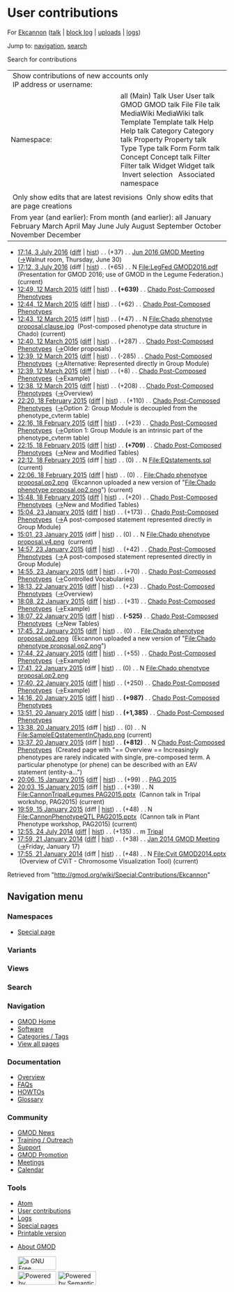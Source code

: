 <div id="mw-page-base" class="noprint">

</div>

<div id="mw-head-base" class="noprint">

</div>

<div id="content" class="mw-body" role="main">

<span id="top"></span>

<div id="mw-js-message" style="display:none;">

</div>



# <span dir="auto">User contributions</span>

<div id="bodyContent">

<div id="contentSub">

For <a
href="/mediawiki/index.php?title=User:Ekcannon&amp;action=edit&amp;redlink=1"
class="new" title="User:Ekcannon (page does not exist)">Ekcannon</a> (<a
href="/mediawiki/index.php?title=User_talk:Ekcannon&amp;action=edit&amp;redlink=1"
class="new" title="User talk:Ekcannon (page does not exist)">talk</a> \|
[block
log](/mediawiki/index.php?title=Special:Log/block&page=User%3AEkcannon "Special:Log/block")
\|
[uploads](/wiki/Special:ListFiles/Ekcannon "Special:ListFiles/Ekcannon")
\| [logs](/wiki/Special:Log/Ekcannon "Special:Log/Ekcannon"))

</div>

<div id="jump-to-nav" class="mw-jump">

Jump to: [navigation](#mw-navigation), [search](#p-search)

</div>

<div id="mw-content-text">

Search for contributions

<table class="mw-contributions-table">
<colgroup>
<col style="width: 50%" />
<col style="width: 50%" />
</colgroup>
<tbody>
<tr class="odd">
<td colspan="2"> Show contributions of new accounts only<br />
 IP address or username:</td>
</tr>
<tr class="even">
<td class="mw-label">Namespace:</td>
<td>all (Main) Talk User User talk GMOD GMOD talk File File talk
MediaWiki MediaWiki talk Template Template talk Help Help talk Category
Category talk Property Property talk Type Type talk Form Form talk
Concept Concept talk Filter Filter talk Widget Widget talk  
 Invert selection 
 Associated namespace </td>
</tr>
<tr class="odd">
<td colspan="2"></td>
</tr>
<tr class="even">
<td colspan="2"> Only show edits that are latest revisions
 Only show edits that are page creations</td>
</tr>
<tr class="odd">
<td colspan="2">From year (and earlier): From month (and earlier): all
January February March April May June July August September October
November December</td>
</tr>
</tbody>
</table>

- <a
  href="/mediawiki/index.php?title=Jun_2016_GMOD_Meeting&amp;oldid=27227"
  class="mw-changeslist-date" title="Jun 2016 GMOD Meeting">17:14, 3 July
  2016</a>
  ([diff](/mediawiki/index.php?title=Jun_2016_GMOD_Meeting&diff=prev&oldid=27227 "Jun 2016 GMOD Meeting")
  \|
  [hist](/mediawiki/index.php?title=Jun_2016_GMOD_Meeting&action=history "Jun 2016 GMOD Meeting"))
  <span class="mw-changeslist-separator">. .</span>
  <span class="mw-plusminus-pos" dir="ltr"
  title="6,167 bytes after change">(+37)</span>‎
  <span class="mw-changeslist-separator">. .</span>
  <a href="/wiki/Jun_2016_GMOD_Meeting" class="mw-contributions-title"
  title="Jun 2016 GMOD Meeting">Jun 2016 GMOD Meeting</a> ‎
  <span class="comment">([→](/wiki/Jun_2016_GMOD_Meeting#Walnut_room.2C_Thursday.2C_June_30 "Jun 2016 GMOD Meeting")‎<span dir="auto"><span class="autocomment">Walnut
  room, Thursday, June 30</span></span>)</span>
- <a
  href="/mediawiki/index.php?title=File:LegFed_GMOD2016.pdf&amp;oldid=27226"
  class="mw-changeslist-date" title="File:LegFed GMOD2016.pdf">17:12, 3
  July 2016</a> (diff \|
  [hist](/mediawiki/index.php?title=File:LegFed_GMOD2016.pdf&action=history "File:LegFed GMOD2016.pdf"))
  <span class="mw-changeslist-separator">. .</span>
  <span class="mw-plusminus-pos" dir="ltr"
  title="65 bytes after change">(+65)</span>‎
  <span class="mw-changeslist-separator">. .</span> N
  <a href="/wiki/File:LegFed_GMOD2016.pdf" class="mw-contributions-title"
  title="File:LegFed GMOD2016.pdf">File:LegFed GMOD2016.pdf</a> ‎
  <span class="comment">(Presentation for GMOD 2016; use of GMOD in the
  Legume Federation.)</span> <span class="mw-uctop">(current)</span>
- <a
  href="/mediawiki/index.php?title=Chado_Post-Composed_Phenotypes&amp;oldid=26642"
  class="mw-changeslist-date"
  title="Chado Post-Composed Phenotypes">12:49, 12 March 2015</a>
  ([diff](/mediawiki/index.php?title=Chado_Post-Composed_Phenotypes&diff=prev&oldid=26642 "Chado Post-Composed Phenotypes")
  \|
  [hist](/mediawiki/index.php?title=Chado_Post-Composed_Phenotypes&action=history "Chado Post-Composed Phenotypes"))
  <span class="mw-changeslist-separator">. .</span> **(+639)**‎
  <span class="mw-changeslist-separator">. .</span>
  <a href="/wiki/Chado_Post-Composed_Phenotypes"
  class="mw-contributions-title"
  title="Chado Post-Composed Phenotypes">Chado Post-Composed
  Phenotypes</a> ‎
- <a
  href="/mediawiki/index.php?title=Chado_Post-Composed_Phenotypes&amp;oldid=26641"
  class="mw-changeslist-date"
  title="Chado Post-Composed Phenotypes">12:44, 12 March 2015</a>
  ([diff](/mediawiki/index.php?title=Chado_Post-Composed_Phenotypes&diff=prev&oldid=26641 "Chado Post-Composed Phenotypes")
  \|
  [hist](/mediawiki/index.php?title=Chado_Post-Composed_Phenotypes&action=history "Chado Post-Composed Phenotypes"))
  <span class="mw-changeslist-separator">. .</span>
  <span class="mw-plusminus-pos" dir="ltr"
  title="4,445 bytes after change">(+62)</span>‎
  <span class="mw-changeslist-separator">. .</span>
  <a href="/wiki/Chado_Post-Composed_Phenotypes"
  class="mw-contributions-title"
  title="Chado Post-Composed Phenotypes">Chado Post-Composed
  Phenotypes</a> ‎
- <a
  href="/mediawiki/index.php?title=File:Chado_phenotype_proposal.clause.jpg&amp;oldid=26640"
  class="mw-changeslist-date"
  title="File:Chado phenotype proposal.clause.jpg">12:43, 12 March
  2015</a> (diff \|
  [hist](/mediawiki/index.php?title=File:Chado_phenotype_proposal.clause.jpg&action=history "File:Chado phenotype proposal.clause.jpg"))
  <span class="mw-changeslist-separator">. .</span>
  <span class="mw-plusminus-pos" dir="ltr"
  title="47 bytes after change">(+47)</span>‎
  <span class="mw-changeslist-separator">. .</span> N
  <a href="/wiki/File:Chado_phenotype_proposal.clause.jpg"
  class="mw-contributions-title"
  title="File:Chado phenotype proposal.clause.jpg">File:Chado phenotype
  proposal.clause.jpg</a> ‎ <span class="comment">(Post-composed
  phenotype data structure in Chado)</span>
  <span class="mw-uctop">(current)</span>
- <a
  href="/mediawiki/index.php?title=Chado_Post-Composed_Phenotypes&amp;oldid=26639"
  class="mw-changeslist-date"
  title="Chado Post-Composed Phenotypes">12:40, 12 March 2015</a>
  ([diff](/mediawiki/index.php?title=Chado_Post-Composed_Phenotypes&diff=prev&oldid=26639 "Chado Post-Composed Phenotypes")
  \|
  [hist](/mediawiki/index.php?title=Chado_Post-Composed_Phenotypes&action=history "Chado Post-Composed Phenotypes"))
  <span class="mw-changeslist-separator">. .</span>
  <span class="mw-plusminus-pos" dir="ltr"
  title="4,383 bytes after change">(+287)</span>‎
  <span class="mw-changeslist-separator">. .</span>
  <a href="/wiki/Chado_Post-Composed_Phenotypes"
  class="mw-contributions-title"
  title="Chado Post-Composed Phenotypes">Chado Post-Composed
  Phenotypes</a> ‎
  <span class="comment">([→](/wiki/Chado_Post-Composed_Phenotypes#Older_proposals "Chado Post-Composed Phenotypes")‎<span dir="auto"><span class="autocomment">Older
  proposals</span></span>)</span>
- <a
  href="/mediawiki/index.php?title=Chado_Post-Composed_Phenotypes&amp;oldid=26638"
  class="mw-changeslist-date"
  title="Chado Post-Composed Phenotypes">12:39, 12 March 2015</a>
  ([diff](/mediawiki/index.php?title=Chado_Post-Composed_Phenotypes&diff=prev&oldid=26638 "Chado Post-Composed Phenotypes")
  \|
  [hist](/mediawiki/index.php?title=Chado_Post-Composed_Phenotypes&action=history "Chado Post-Composed Phenotypes"))
  <span class="mw-changeslist-separator">. .</span>
  <span class="mw-plusminus-neg" dir="ltr"
  title="4,096 bytes after change">(-285)</span>‎
  <span class="mw-changeslist-separator">. .</span>
  <a href="/wiki/Chado_Post-Composed_Phenotypes"
  class="mw-contributions-title"
  title="Chado Post-Composed Phenotypes">Chado Post-Composed
  Phenotypes</a> ‎
  <span class="comment">([→](/wiki/Chado_Post-Composed_Phenotypes#Alternative:_Represented_directly_in_Group_Module "Chado Post-Composed Phenotypes")‎<span dir="auto"><span class="autocomment">Alternative:
  Represented directly in Group Module</span></span>)</span>
- <a
  href="/mediawiki/index.php?title=Chado_Post-Composed_Phenotypes&amp;oldid=26637"
  class="mw-changeslist-date"
  title="Chado Post-Composed Phenotypes">12:39, 12 March 2015</a>
  ([diff](/mediawiki/index.php?title=Chado_Post-Composed_Phenotypes&diff=prev&oldid=26637 "Chado Post-Composed Phenotypes")
  \|
  [hist](/mediawiki/index.php?title=Chado_Post-Composed_Phenotypes&action=history "Chado Post-Composed Phenotypes"))
  <span class="mw-changeslist-separator">. .</span>
  <span class="mw-plusminus-pos" dir="ltr"
  title="4,381 bytes after change">(+8)</span>‎
  <span class="mw-changeslist-separator">. .</span>
  <a href="/wiki/Chado_Post-Composed_Phenotypes"
  class="mw-contributions-title"
  title="Chado Post-Composed Phenotypes">Chado Post-Composed
  Phenotypes</a> ‎
  <span class="comment">([→](/wiki/Chado_Post-Composed_Phenotypes#Example "Chado Post-Composed Phenotypes")‎<span dir="auto"><span class="autocomment">Example</span></span>)</span>
- <a
  href="/mediawiki/index.php?title=Chado_Post-Composed_Phenotypes&amp;oldid=26636"
  class="mw-changeslist-date"
  title="Chado Post-Composed Phenotypes">12:38, 12 March 2015</a>
  ([diff](/mediawiki/index.php?title=Chado_Post-Composed_Phenotypes&diff=prev&oldid=26636 "Chado Post-Composed Phenotypes")
  \|
  [hist](/mediawiki/index.php?title=Chado_Post-Composed_Phenotypes&action=history "Chado Post-Composed Phenotypes"))
  <span class="mw-changeslist-separator">. .</span>
  <span class="mw-plusminus-pos" dir="ltr"
  title="4,373 bytes after change">(+208)</span>‎
  <span class="mw-changeslist-separator">. .</span>
  <a href="/wiki/Chado_Post-Composed_Phenotypes"
  class="mw-contributions-title"
  title="Chado Post-Composed Phenotypes">Chado Post-Composed
  Phenotypes</a> ‎
  <span class="comment">([→](/wiki/Chado_Post-Composed_Phenotypes#Overview "Chado Post-Composed Phenotypes")‎<span dir="auto"><span class="autocomment">Overview</span></span>)</span>
- <a
  href="/mediawiki/index.php?title=Chado_Post-Composed_Phenotypes&amp;oldid=26581"
  class="mw-changeslist-date"
  title="Chado Post-Composed Phenotypes">22:20, 18 February 2015</a>
  ([diff](/mediawiki/index.php?title=Chado_Post-Composed_Phenotypes&diff=prev&oldid=26581 "Chado Post-Composed Phenotypes")
  \|
  [hist](/mediawiki/index.php?title=Chado_Post-Composed_Phenotypes&action=history "Chado Post-Composed Phenotypes"))
  <span class="mw-changeslist-separator">. .</span>
  <span class="mw-plusminus-pos" dir="ltr"
  title="4,165 bytes after change">(+110)</span>‎
  <span class="mw-changeslist-separator">. .</span>
  <a href="/wiki/Chado_Post-Composed_Phenotypes"
  class="mw-contributions-title"
  title="Chado Post-Composed Phenotypes">Chado Post-Composed
  Phenotypes</a> ‎
  <span class="comment">([→](/wiki/Chado_Post-Composed_Phenotypes#Option_2:_Group_Module_is_decoupled_from_the_phenotype_cvterm_table "Chado Post-Composed Phenotypes")‎<span dir="auto"><span class="autocomment">Option
  2: Group Module is decoupled from the phenotype_cvterm
  table</span></span>)</span>
- <a
  href="/mediawiki/index.php?title=Chado_Post-Composed_Phenotypes&amp;oldid=26580"
  class="mw-changeslist-date"
  title="Chado Post-Composed Phenotypes">22:16, 18 February 2015</a>
  ([diff](/mediawiki/index.php?title=Chado_Post-Composed_Phenotypes&diff=prev&oldid=26580 "Chado Post-Composed Phenotypes")
  \|
  [hist](/mediawiki/index.php?title=Chado_Post-Composed_Phenotypes&action=history "Chado Post-Composed Phenotypes"))
  <span class="mw-changeslist-separator">. .</span>
  <span class="mw-plusminus-pos" dir="ltr"
  title="4,055 bytes after change">(+23)</span>‎
  <span class="mw-changeslist-separator">. .</span>
  <a href="/wiki/Chado_Post-Composed_Phenotypes"
  class="mw-contributions-title"
  title="Chado Post-Composed Phenotypes">Chado Post-Composed
  Phenotypes</a> ‎
  <span class="comment">([→](/wiki/Chado_Post-Composed_Phenotypes#Option_1:_Group_Module_is_an_intrinsic_part_of_the_phenotype_cvterm_table "Chado Post-Composed Phenotypes")‎<span dir="auto"><span class="autocomment">Option
  1: Group Module is an intrinsic part of the phenotype_cvterm
  table</span></span>)</span>
- <a
  href="/mediawiki/index.php?title=Chado_Post-Composed_Phenotypes&amp;oldid=26579"
  class="mw-changeslist-date"
  title="Chado Post-Composed Phenotypes">22:15, 18 February 2015</a>
  ([diff](/mediawiki/index.php?title=Chado_Post-Composed_Phenotypes&diff=prev&oldid=26579 "Chado Post-Composed Phenotypes")
  \|
  [hist](/mediawiki/index.php?title=Chado_Post-Composed_Phenotypes&action=history "Chado Post-Composed Phenotypes"))
  <span class="mw-changeslist-separator">. .</span> **(+709)**‎
  <span class="mw-changeslist-separator">. .</span>
  <a href="/wiki/Chado_Post-Composed_Phenotypes"
  class="mw-contributions-title"
  title="Chado Post-Composed Phenotypes">Chado Post-Composed
  Phenotypes</a> ‎
  <span class="comment">([→](/wiki/Chado_Post-Composed_Phenotypes#New_and_Modified_Tables "Chado Post-Composed Phenotypes")‎<span dir="auto"><span class="autocomment">New
  and Modified Tables</span></span>)</span>
- <a
  href="/mediawiki/index.php?title=File:EQstatements.sql&amp;oldid=26578"
  class="mw-changeslist-date" title="File:EQstatements.sql">22:12, 18
  February 2015</a> (diff \|
  [hist](/mediawiki/index.php?title=File:EQstatements.sql&action=history "File:EQstatements.sql"))
  <span class="mw-changeslist-separator">. .</span>
  <span class="mw-plusminus-null" dir="ltr"
  title="0 bytes after change">(0)</span>‎
  <span class="mw-changeslist-separator">. .</span> N
  <a href="/wiki/File:EQstatements.sql" class="mw-contributions-title"
  title="File:EQstatements.sql">File:EQstatements.sql</a> ‎
  <span class="mw-uctop">(current)</span>
- <a
  href="/mediawiki/index.php?title=File:Chado_phenotype_proposal.op2.png&amp;oldid=26577"
  class="mw-changeslist-date"
  title="File:Chado phenotype proposal.op2.png">22:06, 18 February
  2015</a>
  ([diff](/mediawiki/index.php?title=File:Chado_phenotype_proposal.op2.png&diff=prev&oldid=26577 "File:Chado phenotype proposal.op2.png")
  \|
  [hist](/mediawiki/index.php?title=File:Chado_phenotype_proposal.op2.png&action=history "File:Chado phenotype proposal.op2.png"))
  <span class="mw-changeslist-separator">. .</span>
  <span class="mw-plusminus-null" dir="ltr"
  title="0 bytes after change">(0)</span>‎
  <span class="mw-changeslist-separator">. .</span>
  <a href="/wiki/File:Chado_phenotype_proposal.op2.png"
  class="mw-contributions-title"
  title="File:Chado phenotype proposal.op2.png">File:Chado phenotype
  proposal.op2.png</a> ‎ <span class="comment">(Ekcannon uploaded a new
  version of "[File:Chado phenotype
  proposal.op2.png](/wiki/File:Chado_phenotype_proposal.op2.png "File:Chado phenotype proposal.op2.png")")</span>
  <span class="mw-uctop">(current)</span>
- <a
  href="/mediawiki/index.php?title=Chado_Post-Composed_Phenotypes&amp;oldid=26576"
  class="mw-changeslist-date"
  title="Chado Post-Composed Phenotypes">15:48, 18 February 2015</a>
  ([diff](/mediawiki/index.php?title=Chado_Post-Composed_Phenotypes&diff=prev&oldid=26576 "Chado Post-Composed Phenotypes")
  \|
  [hist](/mediawiki/index.php?title=Chado_Post-Composed_Phenotypes&action=history "Chado Post-Composed Phenotypes"))
  <span class="mw-changeslist-separator">. .</span>
  <span class="mw-plusminus-pos" dir="ltr"
  title="3,323 bytes after change">(+20)</span>‎
  <span class="mw-changeslist-separator">. .</span>
  <a href="/wiki/Chado_Post-Composed_Phenotypes"
  class="mw-contributions-title"
  title="Chado Post-Composed Phenotypes">Chado Post-Composed
  Phenotypes</a> ‎
  <span class="comment">([→](/wiki/Chado_Post-Composed_Phenotypes#New_and_Modified_Tables "Chado Post-Composed Phenotypes")‎<span dir="auto"><span class="autocomment">New
  and Modified Tables</span></span>)</span>
- <a
  href="/mediawiki/index.php?title=Chado_Post-Composed_Phenotypes&amp;oldid=26407"
  class="mw-changeslist-date"
  title="Chado Post-Composed Phenotypes">15:04, 23 January 2015</a>
  ([diff](/mediawiki/index.php?title=Chado_Post-Composed_Phenotypes&diff=prev&oldid=26407 "Chado Post-Composed Phenotypes")
  \|
  [hist](/mediawiki/index.php?title=Chado_Post-Composed_Phenotypes&action=history "Chado Post-Composed Phenotypes"))
  <span class="mw-changeslist-separator">. .</span>
  <span class="mw-plusminus-pos" dir="ltr"
  title="3,303 bytes after change">(+173)</span>‎
  <span class="mw-changeslist-separator">. .</span>
  <a href="/wiki/Chado_Post-Composed_Phenotypes"
  class="mw-contributions-title"
  title="Chado Post-Composed Phenotypes">Chado Post-Composed
  Phenotypes</a> ‎
  <span class="comment">([→](/wiki/Chado_Post-Composed_Phenotypes#A_post-composed_statement_represented_directly_in_Group_Module "Chado Post-Composed Phenotypes")‎<span dir="auto"><span class="autocomment">A
  post-composed statement represented directly in Group
  Module</span></span>)</span>
- <a
  href="/mediawiki/index.php?title=File:Chado_phenotype_proposal.v4.png&amp;oldid=26406"
  class="mw-changeslist-date"
  title="File:Chado phenotype proposal.v4.png">15:01, 23 January 2015</a>
  (diff \|
  [hist](/mediawiki/index.php?title=File:Chado_phenotype_proposal.v4.png&action=history "File:Chado phenotype proposal.v4.png"))
  <span class="mw-changeslist-separator">. .</span>
  <span class="mw-plusminus-null" dir="ltr"
  title="0 bytes after change">(0)</span>‎
  <span class="mw-changeslist-separator">. .</span> N
  <a href="/wiki/File:Chado_phenotype_proposal.v4.png"
  class="mw-contributions-title"
  title="File:Chado phenotype proposal.v4.png">File:Chado phenotype
  proposal.v4.png</a> ‎ <span class="mw-uctop">(current)</span>
- <a
  href="/mediawiki/index.php?title=Chado_Post-Composed_Phenotypes&amp;oldid=26405"
  class="mw-changeslist-date"
  title="Chado Post-Composed Phenotypes">14:57, 23 January 2015</a>
  ([diff](/mediawiki/index.php?title=Chado_Post-Composed_Phenotypes&diff=prev&oldid=26405 "Chado Post-Composed Phenotypes")
  \|
  [hist](/mediawiki/index.php?title=Chado_Post-Composed_Phenotypes&action=history "Chado Post-Composed Phenotypes"))
  <span class="mw-changeslist-separator">. .</span>
  <span class="mw-plusminus-pos" dir="ltr"
  title="3,130 bytes after change">(+42)</span>‎
  <span class="mw-changeslist-separator">. .</span>
  <a href="/wiki/Chado_Post-Composed_Phenotypes"
  class="mw-contributions-title"
  title="Chado Post-Composed Phenotypes">Chado Post-Composed
  Phenotypes</a> ‎
  <span class="comment">([→](/wiki/Chado_Post-Composed_Phenotypes#A_post-composed_statement_represented_directly_in_Group_Module "Chado Post-Composed Phenotypes")‎<span dir="auto"><span class="autocomment">A
  post-composed statement represented directly in Group
  Module</span></span>)</span>
- <a
  href="/mediawiki/index.php?title=Chado_Post-Composed_Phenotypes&amp;oldid=26404"
  class="mw-changeslist-date"
  title="Chado Post-Composed Phenotypes">14:55, 23 January 2015</a>
  ([diff](/mediawiki/index.php?title=Chado_Post-Composed_Phenotypes&diff=prev&oldid=26404 "Chado Post-Composed Phenotypes")
  \|
  [hist](/mediawiki/index.php?title=Chado_Post-Composed_Phenotypes&action=history "Chado Post-Composed Phenotypes"))
  <span class="mw-changeslist-separator">. .</span>
  <span class="mw-plusminus-pos" dir="ltr"
  title="3,088 bytes after change">(+70)</span>‎
  <span class="mw-changeslist-separator">. .</span>
  <a href="/wiki/Chado_Post-Composed_Phenotypes"
  class="mw-contributions-title"
  title="Chado Post-Composed Phenotypes">Chado Post-Composed
  Phenotypes</a> ‎
  <span class="comment">([→](/wiki/Chado_Post-Composed_Phenotypes#Controlled_Vocabularies "Chado Post-Composed Phenotypes")‎<span dir="auto"><span class="autocomment">Controlled
  Vocabularies</span></span>)</span>
- <a
  href="/mediawiki/index.php?title=Chado_Post-Composed_Phenotypes&amp;oldid=26401"
  class="mw-changeslist-date"
  title="Chado Post-Composed Phenotypes">18:13, 22 January 2015</a>
  ([diff](/mediawiki/index.php?title=Chado_Post-Composed_Phenotypes&diff=prev&oldid=26401 "Chado Post-Composed Phenotypes")
  \|
  [hist](/mediawiki/index.php?title=Chado_Post-Composed_Phenotypes&action=history "Chado Post-Composed Phenotypes"))
  <span class="mw-changeslist-separator">. .</span>
  <span class="mw-plusminus-pos" dir="ltr"
  title="3,018 bytes after change">(+23)</span>‎
  <span class="mw-changeslist-separator">. .</span>
  <a href="/wiki/Chado_Post-Composed_Phenotypes"
  class="mw-contributions-title"
  title="Chado Post-Composed Phenotypes">Chado Post-Composed
  Phenotypes</a> ‎
  <span class="comment">([→](/wiki/Chado_Post-Composed_Phenotypes#Overview "Chado Post-Composed Phenotypes")‎<span dir="auto"><span class="autocomment">Overview</span></span>)</span>
- <a
  href="/mediawiki/index.php?title=Chado_Post-Composed_Phenotypes&amp;oldid=26400"
  class="mw-changeslist-date"
  title="Chado Post-Composed Phenotypes">18:08, 22 January 2015</a>
  ([diff](/mediawiki/index.php?title=Chado_Post-Composed_Phenotypes&diff=prev&oldid=26400 "Chado Post-Composed Phenotypes")
  \|
  [hist](/mediawiki/index.php?title=Chado_Post-Composed_Phenotypes&action=history "Chado Post-Composed Phenotypes"))
  <span class="mw-changeslist-separator">. .</span>
  <span class="mw-plusminus-pos" dir="ltr"
  title="2,995 bytes after change">(+31)</span>‎
  <span class="mw-changeslist-separator">. .</span>
  <a href="/wiki/Chado_Post-Composed_Phenotypes"
  class="mw-contributions-title"
  title="Chado Post-Composed Phenotypes">Chado Post-Composed
  Phenotypes</a> ‎
  <span class="comment">([→](/wiki/Chado_Post-Composed_Phenotypes#Example "Chado Post-Composed Phenotypes")‎<span dir="auto"><span class="autocomment">Example</span></span>)</span>
- <a
  href="/mediawiki/index.php?title=Chado_Post-Composed_Phenotypes&amp;oldid=26399"
  class="mw-changeslist-date"
  title="Chado Post-Composed Phenotypes">18:07, 22 January 2015</a>
  ([diff](/mediawiki/index.php?title=Chado_Post-Composed_Phenotypes&diff=prev&oldid=26399 "Chado Post-Composed Phenotypes")
  \|
  [hist](/mediawiki/index.php?title=Chado_Post-Composed_Phenotypes&action=history "Chado Post-Composed Phenotypes"))
  <span class="mw-changeslist-separator">. .</span> **(-525)**‎
  <span class="mw-changeslist-separator">. .</span>
  <a href="/wiki/Chado_Post-Composed_Phenotypes"
  class="mw-contributions-title"
  title="Chado Post-Composed Phenotypes">Chado Post-Composed
  Phenotypes</a> ‎
  <span class="comment">([→](/wiki/Chado_Post-Composed_Phenotypes#New_Tables "Chado Post-Composed Phenotypes")‎<span dir="auto"><span class="autocomment">New
  Tables</span></span>)</span>
- <a
  href="/mediawiki/index.php?title=File:Chado_phenotype_proposal.op2.png&amp;oldid=26398"
  class="mw-changeslist-date"
  title="File:Chado phenotype proposal.op2.png">17:45, 22 January 2015</a>
  ([diff](/mediawiki/index.php?title=File:Chado_phenotype_proposal.op2.png&diff=prev&oldid=26398 "File:Chado phenotype proposal.op2.png")
  \|
  [hist](/mediawiki/index.php?title=File:Chado_phenotype_proposal.op2.png&action=history "File:Chado phenotype proposal.op2.png"))
  <span class="mw-changeslist-separator">. .</span>
  <span class="mw-plusminus-null" dir="ltr"
  title="0 bytes after change">(0)</span>‎
  <span class="mw-changeslist-separator">. .</span>
  <a href="/wiki/File:Chado_phenotype_proposal.op2.png"
  class="mw-contributions-title"
  title="File:Chado phenotype proposal.op2.png">File:Chado phenotype
  proposal.op2.png</a> ‎ <span class="comment">(Ekcannon uploaded a new
  version of "[File:Chado phenotype
  proposal.op2.png](/wiki/File:Chado_phenotype_proposal.op2.png "File:Chado phenotype proposal.op2.png")")</span>
- <a
  href="/mediawiki/index.php?title=Chado_Post-Composed_Phenotypes&amp;oldid=26397"
  class="mw-changeslist-date"
  title="Chado Post-Composed Phenotypes">17:44, 22 January 2015</a>
  ([diff](/mediawiki/index.php?title=Chado_Post-Composed_Phenotypes&diff=prev&oldid=26397 "Chado Post-Composed Phenotypes")
  \|
  [hist](/mediawiki/index.php?title=Chado_Post-Composed_Phenotypes&action=history "Chado Post-Composed Phenotypes"))
  <span class="mw-changeslist-separator">. .</span>
  <span class="mw-plusminus-pos" dir="ltr"
  title="3,489 bytes after change">(+55)</span>‎
  <span class="mw-changeslist-separator">. .</span>
  <a href="/wiki/Chado_Post-Composed_Phenotypes"
  class="mw-contributions-title"
  title="Chado Post-Composed Phenotypes">Chado Post-Composed
  Phenotypes</a> ‎
  <span class="comment">([→](/wiki/Chado_Post-Composed_Phenotypes#Example "Chado Post-Composed Phenotypes")‎<span dir="auto"><span class="autocomment">Example</span></span>)</span>
- <a
  href="/mediawiki/index.php?title=File:Chado_phenotype_proposal.op2.png&amp;oldid=26396"
  class="mw-changeslist-date"
  title="File:Chado phenotype proposal.op2.png">17:41, 22 January 2015</a>
  (diff \|
  [hist](/mediawiki/index.php?title=File:Chado_phenotype_proposal.op2.png&action=history "File:Chado phenotype proposal.op2.png"))
  <span class="mw-changeslist-separator">. .</span>
  <span class="mw-plusminus-null" dir="ltr"
  title="0 bytes after change">(0)</span>‎
  <span class="mw-changeslist-separator">. .</span> N
  <a href="/wiki/File:Chado_phenotype_proposal.op2.png"
  class="mw-contributions-title"
  title="File:Chado phenotype proposal.op2.png">File:Chado phenotype
  proposal.op2.png</a> ‎
- <a
  href="/mediawiki/index.php?title=Chado_Post-Composed_Phenotypes&amp;oldid=26395"
  class="mw-changeslist-date"
  title="Chado Post-Composed Phenotypes">17:40, 22 January 2015</a>
  ([diff](/mediawiki/index.php?title=Chado_Post-Composed_Phenotypes&diff=prev&oldid=26395 "Chado Post-Composed Phenotypes")
  \|
  [hist](/mediawiki/index.php?title=Chado_Post-Composed_Phenotypes&action=history "Chado Post-Composed Phenotypes"))
  <span class="mw-changeslist-separator">. .</span>
  <span class="mw-plusminus-pos" dir="ltr"
  title="3,434 bytes after change">(+250)</span>‎
  <span class="mw-changeslist-separator">. .</span>
  <a href="/wiki/Chado_Post-Composed_Phenotypes"
  class="mw-contributions-title"
  title="Chado Post-Composed Phenotypes">Chado Post-Composed
  Phenotypes</a> ‎
  <span class="comment">([→](/wiki/Chado_Post-Composed_Phenotypes#Example "Chado Post-Composed Phenotypes")‎<span dir="auto"><span class="autocomment">Example</span></span>)</span>
- <a
  href="/mediawiki/index.php?title=Chado_Post-Composed_Phenotypes&amp;oldid=26393"
  class="mw-changeslist-date"
  title="Chado Post-Composed Phenotypes">14:16, 20 January 2015</a>
  ([diff](/mediawiki/index.php?title=Chado_Post-Composed_Phenotypes&diff=prev&oldid=26393 "Chado Post-Composed Phenotypes")
  \|
  [hist](/mediawiki/index.php?title=Chado_Post-Composed_Phenotypes&action=history "Chado Post-Composed Phenotypes"))
  <span class="mw-changeslist-separator">. .</span> **(+987)**‎
  <span class="mw-changeslist-separator">. .</span>
  <a href="/wiki/Chado_Post-Composed_Phenotypes"
  class="mw-contributions-title"
  title="Chado Post-Composed Phenotypes">Chado Post-Composed
  Phenotypes</a> ‎
- <a
  href="/mediawiki/index.php?title=Chado_Post-Composed_Phenotypes&amp;oldid=26392"
  class="mw-changeslist-date"
  title="Chado Post-Composed Phenotypes">13:51, 20 January 2015</a>
  ([diff](/mediawiki/index.php?title=Chado_Post-Composed_Phenotypes&diff=prev&oldid=26392 "Chado Post-Composed Phenotypes")
  \|
  [hist](/mediawiki/index.php?title=Chado_Post-Composed_Phenotypes&action=history "Chado Post-Composed Phenotypes"))
  <span class="mw-changeslist-separator">. .</span> **(+1,385)**‎
  <span class="mw-changeslist-separator">. .</span>
  <a href="/wiki/Chado_Post-Composed_Phenotypes"
  class="mw-contributions-title"
  title="Chado Post-Composed Phenotypes">Chado Post-Composed
  Phenotypes</a> ‎
- <a
  href="/mediawiki/index.php?title=File:SampleEQstatementInChado.png&amp;oldid=26391"
  class="mw-changeslist-date"
  title="File:SampleEQstatementInChado.png">13:38, 20 January 2015</a>
  (diff \|
  [hist](/mediawiki/index.php?title=File:SampleEQstatementInChado.png&action=history "File:SampleEQstatementInChado.png"))
  <span class="mw-changeslist-separator">. .</span>
  <span class="mw-plusminus-null" dir="ltr"
  title="0 bytes after change">(0)</span>‎
  <span class="mw-changeslist-separator">. .</span> N
  <a href="/wiki/File:SampleEQstatementInChado.png"
  class="mw-contributions-title"
  title="File:SampleEQstatementInChado.png">File:SampleEQstatementInChado.png</a>
  ‎ <span class="mw-uctop">(current)</span>
- <a
  href="/mediawiki/index.php?title=Chado_Post-Composed_Phenotypes&amp;oldid=26390"
  class="mw-changeslist-date"
  title="Chado Post-Composed Phenotypes">13:37, 20 January 2015</a>
  (diff \|
  [hist](/mediawiki/index.php?title=Chado_Post-Composed_Phenotypes&action=history "Chado Post-Composed Phenotypes"))
  <span class="mw-changeslist-separator">. .</span> **(+812)**‎
  <span class="mw-changeslist-separator">. .</span> N
  <a href="/wiki/Chado_Post-Composed_Phenotypes"
  class="mw-contributions-title"
  title="Chado Post-Composed Phenotypes">Chado Post-Composed
  Phenotypes</a> ‎ <span class="comment">(Created page with "== Overview
  == Increasingly phenotypes are rarely indicated with single,
  pre-composed term. A particular phenotype (or phene) can be described
  with an EAV statement (entity-a...")</span>
- <a href="/mediawiki/index.php?title=PAG_2015&amp;oldid=26359"
  class="mw-changeslist-date" title="PAG 2015">20:06, 15 January 2015</a>
  ([diff](/mediawiki/index.php?title=PAG_2015&diff=prev&oldid=26359 "PAG 2015")
  \|
  [hist](/mediawiki/index.php?title=PAG_2015&action=history "PAG 2015"))
  <span class="mw-changeslist-separator">. .</span>
  <span class="mw-plusminus-pos" dir="ltr"
  title="16,505 bytes after change">(+99)</span>‎
  <span class="mw-changeslist-separator">. .</span>
  <a href="/wiki/PAG_2015" class="mw-contributions-title"
  title="PAG 2015">PAG 2015</a> ‎
- <a
  href="/mediawiki/index.php?title=File:CannonTripalLegumes_PAG2015.pptx&amp;oldid=26358"
  class="mw-changeslist-date"
  title="File:CannonTripalLegumes PAG2015.pptx">20:03, 15 January 2015</a>
  (diff \|
  [hist](/mediawiki/index.php?title=File:CannonTripalLegumes_PAG2015.pptx&action=history "File:CannonTripalLegumes PAG2015.pptx"))
  <span class="mw-changeslist-separator">. .</span>
  <span class="mw-plusminus-pos" dir="ltr"
  title="39 bytes after change">(+39)</span>‎
  <span class="mw-changeslist-separator">. .</span> N
  <a href="/wiki/File:CannonTripalLegumes_PAG2015.pptx"
  class="mw-contributions-title"
  title="File:CannonTripalLegumes PAG2015.pptx">File:CannonTripalLegumes
  PAG2015.pptx</a> ‎ <span class="comment">(Cannon talk in Tripal
  workshop, PAG2015)</span> <span class="mw-uctop">(current)</span>
- <a
  href="/mediawiki/index.php?title=File:CannonPhenotypeQTL_PAG2015.pptx&amp;oldid=26357"
  class="mw-changeslist-date"
  title="File:CannonPhenotypeQTL PAG2015.pptx">19:59, 15 January 2015</a>
  (diff \|
  [hist](/mediawiki/index.php?title=File:CannonPhenotypeQTL_PAG2015.pptx&action=history "File:CannonPhenotypeQTL PAG2015.pptx"))
  <span class="mw-changeslist-separator">. .</span>
  <span class="mw-plusminus-pos" dir="ltr"
  title="48 bytes after change">(+48)</span>‎
  <span class="mw-changeslist-separator">. .</span> N
  <a href="/wiki/File:CannonPhenotypeQTL_PAG2015.pptx"
  class="mw-contributions-title"
  title="File:CannonPhenotypeQTL PAG2015.pptx">File:CannonPhenotypeQTL
  PAG2015.pptx</a> ‎ <span class="comment">(Cannon talk in Plant
  Phenotype workshop, PAG2015)</span>
  <span class="mw-uctop">(current)</span>
- <a href="/mediawiki/index.php?title=Tripal&amp;oldid=26000"
  class="mw-changeslist-date" title="Tripal">12:55, 24 July 2014</a>
  ([diff](/mediawiki/index.php?title=Tripal&diff=prev&oldid=26000 "Tripal")
  \| [hist](/mediawiki/index.php?title=Tripal&action=history "Tripal"))
  <span class="mw-changeslist-separator">. .</span>
  <span class="mw-plusminus-pos" dir="ltr"
  title="5,841 bytes after change">(+135)</span>‎
  <span class="mw-changeslist-separator">. .</span> m
  <a href="/wiki/Tripal" class="mw-contributions-title"
  title="Tripal">Tripal</a> ‎
- <a
  href="/mediawiki/index.php?title=Jan_2014_GMOD_Meeting&amp;oldid=25165"
  class="mw-changeslist-date" title="Jan 2014 GMOD Meeting">17:59, 21
  January 2014</a>
  ([diff](/mediawiki/index.php?title=Jan_2014_GMOD_Meeting&diff=prev&oldid=25165 "Jan 2014 GMOD Meeting")
  \|
  [hist](/mediawiki/index.php?title=Jan_2014_GMOD_Meeting&action=history "Jan 2014 GMOD Meeting"))
  <span class="mw-changeslist-separator">. .</span>
  <span class="mw-plusminus-pos" dir="ltr"
  title="5,005 bytes after change">(+38)</span>‎
  <span class="mw-changeslist-separator">. .</span>
  <a href="/wiki/Jan_2014_GMOD_Meeting" class="mw-contributions-title"
  title="Jan 2014 GMOD Meeting">Jan 2014 GMOD Meeting</a> ‎
  <span class="comment">([→](/wiki/Jan_2014_GMOD_Meeting#Friday.2C_January_17 "Jan 2014 GMOD Meeting")‎<span dir="auto"><span class="autocomment">Friday,
  January 17</span></span>)</span>
- <a
  href="/mediawiki/index.php?title=File:Cvit_GMOD2014.pptx&amp;oldid=25164"
  class="mw-changeslist-date" title="File:Cvit GMOD2014.pptx">17:55, 21
  January 2014</a> (diff \|
  [hist](/mediawiki/index.php?title=File:Cvit_GMOD2014.pptx&action=history "File:Cvit GMOD2014.pptx"))
  <span class="mw-changeslist-separator">. .</span>
  <span class="mw-plusminus-pos" dir="ltr"
  title="48 bytes after change">(+48)</span>‎
  <span class="mw-changeslist-separator">. .</span> N
  <a href="/wiki/File:Cvit_GMOD2014.pptx" class="mw-contributions-title"
  title="File:Cvit GMOD2014.pptx">File:Cvit GMOD2014.pptx</a> ‎
  <span class="comment">(Overview of CViT - Chromosome Visualization
  Tool)</span> <span class="mw-uctop">(current)</span>

</div>

<div class="printfooter">

Retrieved from "<http://gmod.org/wiki/Special:Contributions/Ekcannon>"

</div>

<div id="catlinks" class="catlinks catlinks-allhidden">

</div>

<div class="visualClear">

</div>

</div>

</div>

<div id="mw-navigation">

## Navigation menu

<div id="mw-head">



<div id="left-navigation">

<div id="p-namespaces" class="vectorTabs" role="navigation"
aria-labelledby="p-namespaces-label">

### Namespaces

- <span id="ca-nstab-special">[Special
  page](/wiki/Special:Contributions/Ekcannon "This is a special page, you cannot edit the page itself")</span>

</div>

<div id="p-variants" class="vectorMenu emptyPortlet" role="navigation"
aria-labelledby="p-variants-label">

### 

### Variants[](#)

<div class="menu">

</div>

</div>

</div>

<div id="right-navigation">

<div id="p-views" class="vectorTabs emptyPortlet" role="navigation"
aria-labelledby="p-views-label">

### Views

</div>



</div>

<div id="p-search" role="search">

### Search

<div id="simpleSearch">

</div>

</div>

</div>

</div>

<div id="mw-panel">

<div id="p-logo" role="banner">

<a href="/wiki/Main_Page"
style="background-image: url(http://gmod.org/images/GMOD-cogs.png);"
title="Visit the main page"></a>

</div>

<div id="p-Navigation" class="portal" role="navigation"
aria-labelledby="p-Navigation-label">

### Navigation

<div class="body">

- <span id="n-GMOD-Home">[GMOD Home](/wiki/Main_Page)</span>
- <span id="n-Software">[Software](/wiki/GMOD_Components)</span>
- <span id="n-Categories-.2F-Tags">[Categories /
  Tags](/wiki/Categories)</span>
- <span id="n-View-all-pages">[View all
  pages](/wiki/Special:AllPages)</span>

</div>

</div>

<div id="p-Documentation" class="portal" role="navigation"
aria-labelledby="p-Documentation-label">

### Documentation

<div class="body">

- <span id="n-Overview">[Overview](/wiki/Overview)</span>
- <span id="n-FAQs">[FAQs](/wiki/Category:FAQ)</span>
- <span id="n-HOWTOs">[HOWTOs](/wiki/Category:HOWTO)</span>
- <span id="n-Glossary">[Glossary](/wiki/Glossary)</span>

</div>

</div>

<div id="p-Community" class="portal" role="navigation"
aria-labelledby="p-Community-label">

### Community

<div class="body">

- <span id="n-GMOD-News">[GMOD News](/wiki/GMOD_News)</span>
- <span id="n-Training-.2F-Outreach">[Training /
  Outreach](/wiki/Training_and_Outreach)</span>
- <span id="n-Support">[Support](/wiki/Support)</span>
- <span id="n-GMOD-Promotion">[GMOD
  Promotion](/wiki/GMOD_Promotion)</span>
- <span id="n-Meetings">[Meetings](/wiki/Meetings)</span>
- <span id="n-Calendar">[Calendar](/wiki/Calendar)</span>

</div>

</div>

<div id="p-tb" class="portal" role="navigation"
aria-labelledby="p-tb-label">

### Tools

<div class="body">

- <span id="feedlinks"><a
  href="http://gmod.org/mediawiki/index.php?title=Special:Contributions/Ekcannon&amp;feed=atom"
  id="feed-atom" class="feedlink" rel="alternate"
  type="application/atom+xml" title="Atom feed for this page">Atom</a></span>
- <span id="t-contributions">[User
  contributions](/wiki/Special:Contributions/Ekcannon "A list of contributions of this user")</span>
- <span id="t-log">[Logs](/wiki/Special:Log/Ekcannon)</span>
- <span id="t-specialpages"><a href="/wiki/Special:SpecialPages" accesskey="q"
  title="A list of all special pages [q]">Special pages</a></span>
- <span id="t-print"><a
  href="/mediawiki/index.php?title=Special:Contributions/Ekcannon&amp;printable=yes"
  rel="alternate" accesskey="p"
  title="Printable version of this page [p]">Printable version</a></span>

</div>

</div>

</div>

</div>

<div id="footer" role="contentinfo">

- <span id="footer-places-about">[About
  GMOD](/wiki/GMOD:About "GMOD:About")</span>

<!-- -->

- <span id="footer-copyrightico">[<img src="http://www.gnu.org/graphics/gfdl-logo-small.png" width="88"
  height="31" alt="a GNU Free Documentation License" />](http://www.gnu.org/licenses/fdl-1.3.html)</span>
- <span id="footer-poweredbyico">[<img src="/mediawiki/skins/common/images/poweredby_mediawiki_88x31.png"
  width="88" height="31" alt="Powered by MediaWiki" />](//www.mediawiki.org/)
  [<img
  src="/mediawiki/extensions/SemanticMediaWiki/includes/../resources/images/smw_button.png"
  width="88" height="31" alt="Powered by Semantic MediaWiki" />](https://www.semantic-mediawiki.org/wiki/Semantic_MediaWiki)</span>

<div style="clear:both">

</div>

</div>
